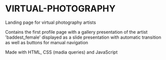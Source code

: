 # VIRTUAL-PHOTOGRAPHY
Landing page for virtual photography artists

Contains the first profile page with a gallery presentation of the artist 'baddest_female' displayed as a slide presentation with automatic transition as well as buttons for manual navigation 

Made with HTML, CSS (madia queries) and JavaScript
